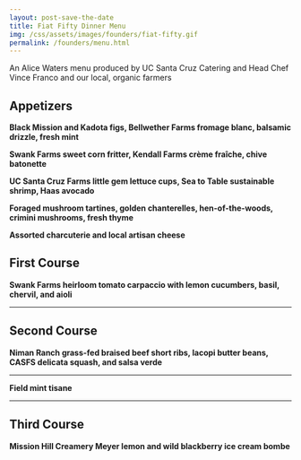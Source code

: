 ```yaml
---
layout: post-save-the-date
title: Fiat Fifty Dinner Menu
img: /css/assets/images/founders/fiat-fifty.gif
permalink: /founders/menu.html
---
```


An Alice Waters menu produced by UC Santa Cruz Catering and Head Chef Vince Franco and our local, organic farmers

## Appetizers

**Black Mission and Kadota figs, Bellwether Farms fromage blanc, balsamic drizzle, fresh mint**

**Swank Farms sweet corn fritter, Kendall Farms cr&egrave;me fra&icirc;che, chive batonette**

**UC Santa Cruz Farms little gem lettuce cups, Sea to Table sustainable shrimp, Haas avocado**

**Foraged mushroom tartines, golden chanterelles, hen-of-the-woods, crimini mushrooms, fresh thyme**

**Assorted charcuterie and local artisan cheese**

## First Course
**Swank Farms heirloom tomato carpaccio with lemon cucumbers, basil, chervil, and aioli**

***

## Second Course
**Niman Ranch grass-fed braised beef short ribs, Iacopi butter beans, CASFS delicata squash, and salsa verde**

***

**Field mint tisane**

***

## Third Course
**Mission Hill Creamery Meyer lemon and wild blackberry ice cream bombe**

